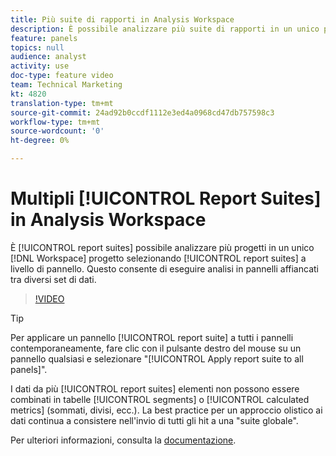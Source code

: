 ```yaml
---
title: Più suite di rapporti in Analysis Workspace
description: È possibile analizzare più suite di rapporti in un unico progetto Workspace selezionando le suite a livello di pannello. Questo consente di eseguire analisi in pannelli affiancati tra diversi set di dati.
feature: panels
topics: null
audience: analyst
activity: use
doc-type: feature video
team: Technical Marketing
kt: 4820
translation-type: tm+mt
source-git-commit: 24ad92b0ccdf1112e3ed4a0968cd47db757598c3
workflow-type: tm+mt
source-wordcount: '0'
ht-degree: 0%

---
```



# Multipli [!UICONTROL Report Suites] in  Analysis Workspace

È [!UICONTROL report suites] possibile analizzare più progetti in un unico [!DNL Workspace] progetto selezionando [!UICONTROL report suites] a livello di pannello. Questo consente di eseguire analisi in pannelli affiancati tra diversi set di dati.

>[!VIDEO](https://video.tv.adobe.com/v/32843/?quality=12)

>[!TIP]
>
> Per applicare un pannello [!UICONTROL report suite] a tutti i pannelli contemporaneamente, fare clic con il pulsante destro del mouse su un pannello qualsiasi e selezionare &quot;[!UICONTROL Apply report suite to all panels]&quot;.

I dati da più [!UICONTROL report suites] elementi non possono essere combinati in tabelle [!UICONTROL segments] o [!UICONTROL calculated metrics] (sommati, divisi, ecc.). La best practice per un approccio olistico ai dati continua a consistere nell&#39;invio di tutti gli hit a una &quot;suite globale&quot;.

Per ulteriori informazioni, consulta la [documentazione](https://docs.adobe.com/content/help/it-IT/analytics/analyze/analysis-workspace/build-workspace-project/multiple-report-suites.html).
